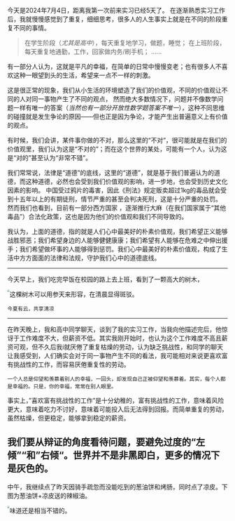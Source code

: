 今天是2024年7月4日，距离我第一次前来实习已经5天了。
在逐渐熟悉实习工作后，我就慢慢感觉到了重复，细细思考，很多人的人生事实上就是在不同的阶段重复不同的事情。

> 在学生阶段（*尤其是高中*），每天重复地学习，做题，睡觉；
> 在上班阶段，每天重复地通勤，工作，回家做内务/刷手机；
> ......

有一部分人认为，这就是平凡的幸福，在简单的日常中慢慢变老；也有很多人不喜欢这种一眼望到头的生活，希望来一点不一样的刺激。

这是很正常的现象，我们从小生活的环境塑造了我们的价值观，不同的价值观让不同的人对同一事物产生了不同的观点，
然而绝大多数情况下，问题并不像数学问题一样有唯一的答案（*当然也有一部分开放性数学题答案不唯一*），这种不同思维的碰撞就是发生争论的原因——但也正是因为争论，才能产生出普遍意义上有价值的观点。

有时候，我们会讲，某件事你做的不对，那么这里的“不对”，很可能就是在我们的价值观里，我们认为这是“不对的”；而在这个世界的某处，可能有一个人，认为这是“对的”甚至认为“非常不错”。

我们常常说，法律是“道德”的底线，这里的“道德”，就是基于我们普遍认为的道德，而这种道德，必然也会受到我们价值观的影响，进一步地，也会受到历史文化因素的影响。
中国受过鸦片的毒害，因此《刑法》规定贩卖超过1kg的毒品就会受到十五年以上的有期徒刑，情节严重的甚至会判决死刑，这是十分严重的处罚。
然而我们也看到，目前有一部分西方国家 ，逐渐推行大麻（在我们国家属于“其他毒品”）合法化政策，这也是因为他们的价值观和我们不同导致的。

我认为，上面的道德，指的就是人们心中最美好的朴素价值观，我们希望正义能够战胜邪恶；我们希望身边的人能够健健康康；我们希望有人能够在危难之中伸出援手；我们希望做坏事的人能够得到惩罚。我们心中最美好的朴素价值观，构成了生活中方方面面的法律和法规，守护我们心中的道德底线。

---
今天早上，我们吃完早饭在校园的路上去上班，看到了一颗高大的树木，

<img src="https://imgbed.moetranslate.top/2024.7.4%E6%97%A9%E6%99%A8%E7%9A%84%E6%A0%91.jpg" style="zoom: 33%; float: left;" />

这棵树木可以用参天来形容，在清晨显得斑驳。
```shell
今夏有云，共享清凉
```
---
在昨天晚上，我和高中同学聊天，谈到了我的实习工作，当我向他描述完后，他惊讶于工作难度不大，但薪资不低。其实我刚开始时，也认为这个工作难度不高且薪资可观，但不久后我i就厌倦了重复枯燥的劳动，认为缺乏挑战性，和同学的聊天让我感受到，人们确实会对于同一事物产生不同的看法，我可能相对来说更喜欢富有挑战性的工作，而容易厌倦重复性的劳动。

```shell
一个人总是仰望和羡慕着别人的幸福，一回头，却发现自己正被仰望和羡慕着。其实，每个人都是幸福的。只是，你的幸福，常常在别人眼里。
```

事实上，”喜欢富有挑战性的工作”是十分幼稚的，富有挑战性的工作，意味着风险更大，意味着吃力不讨好，意味着可能投入后无法得到回报。而简单重复的劳动，虽然枯燥，但更稳定，能够拿到稳定的薪资。

我们要从辩证的角度看待问题，要避免过度的“左倾”“和”右倾“。世界并不是非黑即白，更多的情况下是灰色的。
---
中午，我继续点了昨天因骑手疏忽而没能吃到的葱油饼和烤肠，同时点了凉皮。下图为葱油饼+凉皮送的辣椒油。

<img src="https://imgbed.moetranslate.top/2024.7.4%E5%8D%88%E9%A5%AD.jpg" style="zoom: 33%; float: left;" />

味道还是相当不错的。